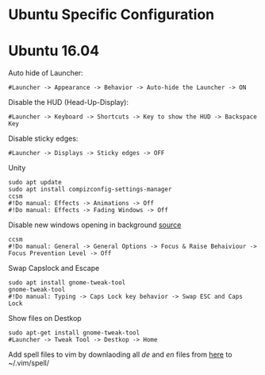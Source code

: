 Ubuntu Specific Configuration
=============================

Ubuntu 16.04
============
Auto hide of Launcher:

    #Launcher -> Appearance -> Behavior -> Auto-hide the Launcher -> ON

Disable the HUD (Head-Up-Display):

    #Launcher -> Keyboard -> Shortcuts -> Key to show the HUD -> Backspace Key
    
Disable sticky edges:

    #Launcher -> Displays -> Sticky edges -> OFF

Unity
    
    sudo apt update
    sudo apt install compizconfig-settings-manager
    ccsm 
    #!Do manual: Effects -> Animations -> Off
    #!Do manual: Effects -> Fading Windows -> Off 
    
Disable new windows opening in background [source](http://askubuntu.com/questions/310470/newly-opened-applications-open-in-background)
    
    ccsm
    #!Do manual: General -> General Options -> Focus & Raise Behaiviour -> Focus Prevention Level -> Off

Swap Capslock and Escape

    sudo apt install gnome-tweak-tool
    gnome-tweak-tool
    #!Do manual: Typing -> Caps Lock key behavior -> Swap ESC and Caps Lock
    

Show files on Destkop

    sudo apt-get install gnome-tweak-tool
    #Launcher -> Tweak Tool -> Destkop -> Home

Add spell files to vim by downlaoding all _de_ and _en_ files from [here](http://ftp.vim.org/vim/runtime/spell/) to ~/.vim/spell/

    

